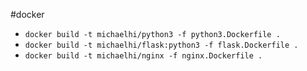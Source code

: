 #docker

- `docker build -t michaelhi/python3 -f python3.Dockerfile .`
- `docker build -t michaelhi/flask:python3 -f flask.Dockerfile .`
- `docker build -t michaelhi/nginx -f nginx.Dockerfile .`
